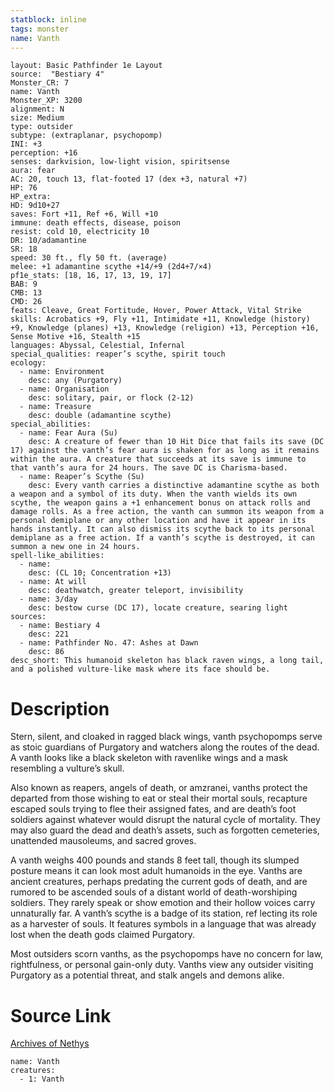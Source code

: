 ```yaml
---
statblock: inline
tags: monster
name: Vanth
---
```

```statblock
layout: Basic Pathfinder 1e Layout
source:  "Bestiary 4"
Monster_CR: 7
name: Vanth
Monster_XP: 3200
alignment: N
size: Medium
type: outsider
subtype: (extraplanar, psychopomp)
INI: +3
perception: +16
senses: darkvision, low-light vision, spiritsense
aura: fear
AC: 20, touch 13, flat-footed 17 (dex +3, natural +7)
HP: 76
HP_extra: 
HD: 9d10+27
saves: Fort +11, Ref +6, Will +10
immune: death effects, disease, poison
resist: cold 10, electricity 10
DR: 10/adamantine
SR: 18
speed: 30 ft., fly 50 ft. (average)
melee: +1 adamantine scythe +14/+9 (2d4+7/×4)
pf1e_stats: [18, 16, 17, 13, 19, 17]
BAB: 9
CMB: 13
CMD: 26
feats: Cleave, Great Fortitude, Hover, Power Attack, Vital Strike
skills: Acrobatics +9, Fly +11, Intimidate +11, Knowledge (history) +9, Knowledge (planes) +13, Knowledge (religion) +13, Perception +16, Sense Motive +16, Stealth +15
languages: Abyssal, Celestial, Infernal
special_qualities: reaper’s scythe, spirit touch
ecology:
  - name: Environment
    desc: any (Purgatory)
  - name: Organisation
    desc: solitary, pair, or flock (2-12)
  - name: Treasure
    desc: double (adamantine scythe)
special_abilities:
  - name: Fear Aura (Su)
    desc: A creature of fewer than 10 Hit Dice that fails its save (DC 17) against the vanth’s fear aura is shaken for as long as it remains within the aura. A creature that succeeds at its save is immune to that vanth’s aura for 24 hours. The save DC is Charisma-based.
  - name: Reaper’s Scythe (Su)
    desc: Every vanth carries a distinctive adamantine scythe as both a weapon and a symbol of its duty. When the vanth wields its own scythe, the weapon gains a +1 enhancement bonus on attack rolls and damage rolls. As a free action, the vanth can summon its weapon from a personal demiplane or any other location and have it appear in its hands instantly. It can also dismiss its scythe back to its personal demiplane as a free action. If a vanth’s scythe is destroyed, it can summon a new one in 24 hours.
spell-like_abilities:
  - name:
    desc: (CL 10; Concentration +13)
  - name: At will
    desc: deathwatch, greater teleport, invisibility
  - name: 3/day
    desc: bestow curse (DC 17), locate creature, searing light
sources:
  - name: Bestiary 4
    desc: 221
  - name: Pathfinder No. 47: Ashes at Dawn
    desc: 86
desc_short: This humanoid skeleton has black raven wings, a long tail, and a polished vulture-like mask where its face should be.
```
# Description
Stern, silent, and cloaked in ragged black wings, vanth psychopomps serve as stoic guardians of Purgatory and watchers along the routes of the dead. A vanth looks like a black skeleton with ravenlike wings and a mask resembling a vulture’s skull.

Also known as reapers, angels of death, or amzranei, vanths protect the departed from those wishing to eat or steal their mortal souls, recapture escaped souls trying to flee their assigned fates, and are death’s foot soldiers against whatever would disrupt the natural cycle of mortality. They may also guard the dead and death’s assets, such as forgotten cemeteries, unattended mausoleums, and sacred groves.

A vanth weighs 400 pounds and stands 8 feet tall, though its slumped posture means it can look most adult humanoids in the eye. Vanths are ancient creatures, perhaps predating the current gods of death, and are rumored to be ascended souls of a distant world of death-worshiping soldiers. They rarely speak or show emotion and their hollow voices carry unnaturally far. A vanth’s scythe is a badge of its station, ref lecting its role as a harvester of souls. It features symbols in a language that was already lost when the death gods claimed Purgatory.

Most outsiders scorn vanths, as the psychopomps have no concern for law, rightfulness, or personal gain-only duty. Vanths view any outsider visiting Purgatory as a potential threat, and stalk angels and demons alike.
# Source Link
[Archives of Nethys](https://aonprd.com/MonsterDisplay.aspx?ItemName=Vanth)
```encounter-table
name: Vanth
creatures:
  - 1: Vanth
```
